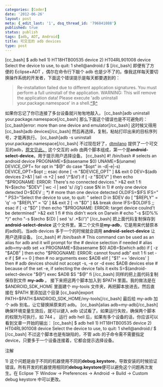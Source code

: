 ```yaml
---
categories: [Coder]
date: '2012-06-26'
layout: post
meta: {_edit_last: '1', dsq_thread_id: '796841088'}
published: true
status: publish
tags: [adb, ADT, Android]
title: 可交互的 adb devices
type: post
---
```

[cc\_bash] \$ adb hell 1) HT18HTB00535 device 2) HT04RL901008 device
Select the device to use, to quit: 1 shell@android:/ \$ [/cc\_bash]
即便有了方便的 Eclipse+ADT ，偶尔在命令行下敲个 adb
也是少不了的。像我这样每天要切换操作系统的开发者，下面这个错误提示是每天都要遇到的：

 > Re-installation failed due to different application signatures. You
 > must perform a full uninstall of the application. WARNING: This will
 > remove the application data! Please execute 'adb uninstall
 > your.package.namespace' in a shell.[^1)^](#e1)

如果你忘记了你已连接了多台设备就兴匆匆地敲入， [cc\_bash]adb uninstall
your.package.namespace[/cc\_bash] 那么下面这个错误也是不可避免的：
[cc\_bash]error: more than one device and emulator[/cc\_bash]
这时候又得用 [cc\_bash]adb devices[/cc\_bash]
然后再选择，复制，粘帖打印出来的目标序列号，才能再执行。 [cc\_bash]adb -s
uninstall your.package.namespace[/cc\_bash]
不过现在好了，[dtmilano](http://dtmilano.blogspot.com/)
提供了一个可交互的adb，[原文见此。](http://dtmilano.blogspot.com/2012/03/selecting-adb-device.html)
这个交互的 adb
由两个脚本组成，第一个是**android-select-device**。用于提示用户选择设备。
[cc\_bash] \#! /bin/bash \# selects an android device
PROGNAME=\$(basename \$0) UNAME=\$(uname) DEVICE\_OPT= for opt in "\$@"
do case "\$opt" in -d|-e|-s) DEVICE\_OPT=\$opt ;; esac done [ -n
"\$DEVICE\_OPT" ] && exit 0 DEV=\$(adb devices 2\>&1 | tail -n +2 | sed
'/\^\$/d') if [ -z "\$DEV" ] then echo "\$PROGNAME: ERROR: There's no
connected devices." \>&2 exit 1 fi N=\$(echo "\$DEV" | wc -l | sed 's/
//g') case \$N in 1) \# only one device detected D=\$DEV ;; \*) \# more
than one device detected OLDIFS=\$IFS IFS=" " PS3="Select the device to
use, to quit: " select D in \$DEV do [ "\$REPLY" = 'q' -o "\$REPLY" =
'Q' ] && exit 2 [ -n "\$D" ] && break done IFS=\$OLDIFS ;; esac if [ -z
"\$D" ] then echo "\$PROGNAME: ERROR: target device coulnd't be
determined" \>&2 exit 1 fi \# this didn't work on Darwin \# echo "-s
\${D%% \*}" echo "-s \$(echo \${D} | sed 's/ .\*\$//')" [/cc\_bash]
把上面代码复制保存到 **android-select-device**
这个文件里。第二个文件是**my-adb**，它是用来代替原本的adb的。当adb
devices 多于一个的时候就会调用 **android-select-device**
让用户选择设备。 [cc\_bash] \#! /bin/bash \# This command can be used as
an alias for adb and it will prompt for the \# device selection if
needed \# alias adb=my-adb set +x PROGNAME=\$(basename \$0) ADB=\$(which
adb) if [ -z "\$ADB" ] then echo "\$PROGNAME: ERROR: cannot found adb"
exit 1 fi set -e if [ \$\# == 0 ] then \# no arguments exec \$ADB elif [
"\$1" == 'devices' ] then \# adb devices should not accept -s, -e or -d
exec \$ADB devices else \# because of the set -e, if selecting the
device fails it exits S=\$(android-select-device "\$@") exec \$ADB \$S
"\$@" fi [/cc\_bash] 同样的把上面代码复制保存到文件 **my-adb** 。
接下来把这两个脚本加入到 \$PATH 里面。我的做法是在 \$ANDROID\_SDK\_HOME
里面建个 my-tools 文件夹，再把脚本放进去。然后直接在 \$PATH
里添加这个目录 [cc\_bash]export
PATH=\$PATH:\$ANDROID\_SDK\_HOME/my-tools[/cc\_bash] 最后给 my-adb 加个
adb 别名，让它替换掉原来的 adb。 [cc\_bash]alias adb=my-adb[/cc\_bash]
确保环境变量生效后，就可以键入 adb
试试看了。如果运行失败，确保两个脚本的权限为可执行，如 744 。 运行 adb
hell 后，如果有多个设备的话，你应该可以看到文章一开始的输出： [cc\_bash] \$
adb hell 1) HT18HTB00535 device 2) HT04RL901008 device Select the device
to use, to quit: 1 shell@android:/ \$ [/cc\_bash]
不过这个脚本也是有缺陷的，不管 adb
的子命令需不需要指定device，只要多于一个设备连接着，它都会提示选择设备。

注解

​1)
这个问题是由于不同的机器使用不同的**debug.keystore**，导致安装的时候验证错误。所有开发的机器使用相同的**debug.keystore**便可以避免这个问题再次发生。在
Eclipse 下 Window -\> Preferences -\> Android -\> Build -\> Custom debug
keystore 中可以更改。
